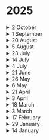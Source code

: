 # 2025

<details>

<summary>2 October</summary>

#### New Features:

* Training modules can now be delivered directly through [Microsoft Teams](../../next-generation-product/platform/company/company-settings/microsoft-teams-settings.md), making it easier for employees to access and complete their training within their daily collaboration environment.
* [A new intelligent learning page ](../../next-generation-product/platform/phishing-simulator/manage-phishing-scenarios/phishing-scenarios.md#how-to-add-a-scenario-with-just-in-time-learning-page)automatically highlights warning signs (red flags) in simulated phishing emails, providing instant, contextual education at the moment of risk.
* Organizations can now create and [deliver surveys to employees,](../../next-generation-product/platform/awareness-educator/training-library.md#id-7.-survey) gather feedback on security awareness, and generate reports with actionable insights.

#### Improvements:

* Enhanced the training launch page by consolidating all delivery method options (Email, LMS, Microsoft Teams, SMS) into a single unified area for clearer display and reporting.

#### Bug Fixes:

* Resolved an issue where users were able to start or mark the next step in a Learning Path as completed without finishing the previous step.
* Fixed an issue where the “Download All” button only downloaded the current page instead of all domain records.
* Fixed an issue where Enrollment Reports in Awareness Educator failed to load and returned an error message instead of displaying report data.
* Fixed an issue where creating or duplicating an email template in Callback Simulator caused an error and prevented the template from being saved.
* Fixed an issue where “Email Opened” actions appeared out of order in the Gamification Report timeline.
* Fixed an issue where the {FIRTSNAME} merge tag in Callback campaigns was read as plain text instead of correctly pronouncing the user’s name.
* Fixed an issue where training statistics were not displayed in the Learning Path timeline for a user, preventing accurate tracking of user activities.
* Fixed an issue where total points and percentages from Learning Path activities were not correctly reflected in the Gamification Report.
* Fixed an issue where search results on the Awareness Educator > Enrollments > Sending Report > Certificate Emails page returned inconsistent records depending on the pagination setting.

</details>

<details>

<summary>1 September</summary>

#### New Features:

* Awareness Educator now includes English (Australian) language support, enabling localized learning experiences for global teams.
* The Outlook Add-in now applies the default language automatically, removing the need for extra clicks and preventing user errors.
* Gamification Timeline has been redesigned to clearly show how rules affect scores, making results easier to understand.
* New users added to synced OKTA groups are now automatically synchronized into the correct Target Group in Keepnet, reducing manual work and improving efficiency.
* Red Flag Email Training is now integrated into the Phishing Simulator product, helping users recognize phishing red flags directly in emails and improve security awareness.

#### Improvements:

* MFA scenario duplication now copies all steps completely, eliminating the need for manual adjustments.
* Email templates in Phishing Simulator product can now be edited directly within the scenario editor, saving time and reducing the need to switch between menus.
* Phishing scenarios now use the {FULLNAME} merge tag to display the recipient’s actual name, ensuring more realistic and personalized simulations.
* System admins can now create and manage new API keys directly from the Rest API menu, making integrations easier and more reliable.
* The language counter in localization settings now displays the correct number of selected languages, preventing confusion.
* SCORM training completion is now correctly displayed in the Progress tab and reports, ensuring accurate tracking.
* Training APIs have been optimized, delivering faster response times and reducing timeout errors.
* MFA recovery now supports OTP SMS, allowing secure login even if the authenticator app is unavailable.
* Fixed an issue in Quishing Simulator where QR codes failed in MFA method scenarios. QR codes now redirect correctly without errors.
* The “See Details” button was incorrectly shown in FortiSandbox integration on the URL analysis details of a reported email. It has been removed for consistency.
* Pop-up mechanism in Bot Activity detection has been redesigned to improve user validation and accuracy.
* Industry Phishing Risk Score widget now includes narrative and formula tooltips, making scoring easier to understand.
* Industry Phishing Risk Score widget has been simplified by removing the “Total Actions” axis, improving readability.
* Training sessions now start automatically when clicking a training link, and users see a localized browser close warning, ensuring accurate reporting and preventing lost progress.

#### Bug Fixes:

* Fixed an issue where SMS campaigns could remain stuck in “Processing.” Campaigns now deliver on time without delays.
* Fixed an issue where queued phishing campaign emails were not sent on their scheduled dates. All messages now send as planned.

</details>

<details>

<summary>20 August</summary>

#### New Features:

* System admins can now localize phishing email templates into multiple languages with one click. This allows campaigns to be delivered in each employee’s native language, significantly improving the effectiveness and realism of simulations.
* System administrators can now use the Enhance button on Smishing Simulator > Smishing Scenarios > Text Message Templates > + New > SMS input page to enhance their SMS message for improved SMS delivery to their employees' phone numbers.

#### Improvements:

* Reports now include all user activities across every simulation type, giving admins clearer insights into employee progress and overall security awareness training.

#### Bug Fixes:

* Fixed an issue where enrolled users did not appear as enrolled in Reports > Gamification Report.
* Fixed an issue where system admins could add duplicate languages (e.g., _English – English_) to phishing email templates in Phishing Simulator > Phishing Scenarios > Email Templates. Now, each language can only be used once per template.
* Fixed a preview error on Phishing Simulator > Campaign Manager > New > Phishing Scenarios.
* Fixed an issue where the Phishing URL merge tag could not be used in the Phishing Simulator > Phishing Scenarios > Email Templates editor.

</details>

<details>

<summary>5 August</summary>

#### New Features:

* A new "Certificate Emails" section has been added under the Enrollment Report > Sending Report menu. This allows system admins to view the certificate delivery status for enrolled users and resend certificates where necessary.

#### Improvements:

* The Greek language is now supported in Awareness Educator, allowing training delivery in Greek.
* Kyrgyz and Turkmen languages have been added to the Vishing Simulator to enable more realistic and localized vishing campaign scenarios.
* All simulation domains are now automatically registered with wildcard DNS records. This change eliminates duplicate DNS requests to the provider during landing page creation, reducing operational overhead, minimizing unnecessary DNS traffic, and improving overall system stability.
* The ‘opened’ action has been removed from the phishing risk score calculation formula to provide more meaningful and accurate risk scores.
* Multilingual training buttons in user emails are now visually aligned without overflow issues, improving readability and ensuring consistent rendering across different email clients.

#### Bug Fixes:

* Fixed an issue where training emails containing multiple English language variants (e.g., English (US) and English (UK)) displayed identical "English" buttons, leading to user confusion. Each button now reflects its corresponding language variant.
* Implemented backend improvements in Awareness Educator to proactively prevent emails from getting stuck in the queue by addressing the identified root causes.
* Fixed a problem in the Vishing Simulator where certain campaigns failed to start due to missing internal values. The system now safely handles these cases to ensure smooth campaign execution.
* Fixed a bug that prevented system admins from successfully creating a company.
* Fixed an issue in Incident Responder where reported emails that matched Playbook rules were not processed as expected and were skipped by third-party integrations.
* Fixed an issue where monthly recurring campaigns in the Phishing Simulator couldn’t be created properly. The system now ensures recurring instances are automatically generated.
* Fixed a bug where, in the absence of a default certificate, the system used an incorrect certificate during training delivery. The correct certificate is now used, or the admin is prompted to select one.

</details>

<details>

<summary>23 July</summary>

#### Bug Fixes

* Resolved inconsistencies in training reports to ensure accurate and reliable metrics across phishing campaigns.
* Fixed an issue with certificate template generation to ensure correct file naming and successful delivery of certificate PDF file with the preferred certificate name.

#### Improvements

* Removed the "open count" from the phishing risk score formula and updated the display logic to enhance accuracy and clarity in Executive Reports.
* Added tooltips to the Executive Report page to provide detailed explanations of Industry Phishing Risk Scores, helping users better understand key metrics.
* Enhanced reporting widgets with improved tooltip descriptions to support clearer data interpretation in Executive Reports.
* Completed a full system analysis and implemented optimizations to address email queuing issues, resulting in more reliable and timely email delivery.



</details>

<details>

<summary>14 July</summary>

#### Bug Fixes

* Updated all areas showing the phishing risk score formula to ensure accuracy and consistency.
* Resolved an issue where Edit and Delete buttons became inaccessible after SCIM settings were removed.
* Fixed a problem where changes in the LDAP field mapping area were saved without user confirmation.
* Addressed performance issues to ensure the training page loads consistently and smoothly in click-only campaigns.

#### Improvements

* Disabled action buttons when required fields are left empty, reducing the chance of user input errors.
* Added Tagalog language support, including localized email templates, landing pages, training content, and scenarios.
* Added Punjabi language support, including localized email templates, landing pages, training content, and scenarios.
* Updated multilingual training content priority logic: English (UK) is now the first choice, followed by English (US), and then the earliest uploaded version if neither is available.
* Added a tooltip for the Industry Phishing Risk Score in the Executive Report page under the Reports menu to help users better understand the metric.
* Improved the phishing report rates widget and tooltip for clearer data presentation in the Executive Report.
* Implemented compatibility changes to allow the “Page View” button of the Phishing Reporter to function on older iOS versions in the Outlook app.



</details>

<details>

<summary>4 July</summary>

#### Bug Fixes

* Resolved an issue where auto-enrolled users remained stuck in the **"In Queue"** status when enrolled via **Direct Email Creation (DEC)** delivery.
* Fixed a bug in the **Callback Simulator** where end users received no response after calling the phone number provided in the simulation email.
* Corrected an issue where the system-generated target group **"Non-Simulated Users"** was not visible on the Target Groups page for some companies.
* Fixed a content filtering problem that caused certain **Kyrgyz-language templates** to be blocked by Azure OpenAI intelligence.
* Corrected the sorting behavior of the **"Sent Date"** column in the **Sending Report** section of campaign reports.
* Resolved an issue that prevented **reminder emails** from being delivered to users who had not yet completed their training.
* Fixed a bug that caused some phishing campaigns to remain in the **"Running"** status indefinitely, along with mismatched recipient counts on the campaign summary page.
* Addressed inconsistencies when using the **"Equal"** filter in the **Department** column on the Target Users page.
* Fixed an issue where **AI Ally** scenario distribution was not personalized—users within the same target group were receiving identical phishing scenario.
* Corrected a UI issue where a deletion message incorrectly stated **"0 company is deleted"** even after deletion actions were performed.
* Resolved a frontend issue that was preventing the **search function** on the **Reminder Emails** page in the **Enrollment** report.
* Fixed a bug where the **"Show Confirmation"** option remained visible—even when disabled—during suspicious email reporting via the **Keepnet Phishing Reporter** button.

</details>

<details>

<summary>21 June</summary>

#### Improvements

* Eliminated delays in the auto-enrollment queue to ensure prompt training delivery.

- Log data is now captured more efficiently using Elasticsearch and Filebeat in the production environment.

* Added caching and performance improvements to the phishing job report export endpoint for better handling during peak load.

#### Bug Fixes

* Fixed an issue where manually marking users as human did not update the campaign report immediately.

- Resolved a logic issue in the Phishing Simulator that caused incorrect targeting when using randomized selections.

* Fixed a frontend bug that prevented saving landing page templates due to a script error.

- Addressed a backend issue where DEC fields appeared empty and caused errors during phishing simulation email sending.

* Fixed a download failure affecting users downloading the Microsoft 365 Page View Phishing Reporter button.
* Trainings are now triggered correctly after users initially marked as bot activity are manually updated to human status.

- Fixed an error that occurred during user status validation in the IsUserActive function, caused by missing object references.

* Corrected a validation issue that occurred when invalid filters were passed to the phishing scenario search endpoint.

- Resolved a backend error in the /api/target-users/enrollment-emails endpoint that caused failures when null values were not handled correctly.

* Fixed a problem where users set for Auto Enroll did not receive their training on the planned date. The issue was related to queue tracking and scheduling logic.

- Resolved a failure in report creation caused by missing Power BI references, which previously led to a 500 Internal Server Error.

</details>

<details>

<summary>26 May</summary>

#### New Features:

* A new **US phone number** has been added to the **Callback Simulator**, allowing US-based customers to use it in their callback campaigns.
* **Secolve** has been added as a new vendor in the **Awareness Educator**, expanding the variety of available training content and giving customers more vendor choices.
* The **Page View Outlook Phishing Reporter Add-in** has been restructured to use the **Microsoft Graph API**, replacing the legacy token. This update improves reliability, eliminates token-related issues, and ensures [full compatibility with Microsoft 365 platforms](../../next-generation-product/platform/phishing-reporter/phishing-reporter-deployment/microsoft-page-view-phishing-reporter.md) and modern browser environments.

#### Improvements:

* **Audio files** used in call and preview flows are now served through **Keepnet URLs** to ensure stable access and reliable playback.
* The **Microsoft 365 Add-in** download flow now requires a **Graph API** connection. Download, connect, and unlink actions are securely managed based on the user's authentication state.
* The **Bot Activity card** is now automatically hidden when the bot activity count is **zero**.
* **Frequency-based campaigns** with the setting **“Random for each user”** now skip domain-related errors and continue with valid scenarios, preventing full process interruption.
* **AI-powered Assistant responses** are now displayed in a more readable format within the Keepnet interface, with improved **bullet points**, **spacing**, and **link visibility** for a better support experience.

#### Bug Fixes:

* Resolved an issue where the **Details view** in the **Gamification Report** failed to load for some users. Action data is now correctly displayed for all users.
* Brand-specific **favicons** now correctly appear on the **white label login screen**, replacing the default icon.
* Fixed an issue that caused **Learning Path reminders** to be sent to users who had already completed or downloaded the training material.
* Resolved an issue where **“Email Opened”** actions were incorrectly shown **before “Email Sent”** in the activity timeline.
* Fixed an issue where **bot activity** was incorrectly reflected as the most recent action in reports, even when valid human activity was recorded afterward.
* Emails reported via the **Microsoft Native Phishing Reporter Add-in**, including non-simulation threats, are now **accurately reflected in the Gamification Report**.

</details>

<details>

<summary>6 May</summary>

#### New Features:

* French (Canada), Icelandic, and Filipino are now supported in Awareness Educator.
* “Scam of the Week” category has been added to Phishing Simulator to highlight trending threat scenarios for quicker delivery.
* A new card has been added to the Opened and Clicked tabs in Campaign Manager to display the number of bot activities. Users can now toggle bot activity visibility using the "Show/Hide Bot Activity" button. Exported reports will reflect the current visibility state of bot activity.

#### Improvements:

* Selecting "United Kingdom of Great Britain and Northern Ireland" now auto-sets the timezone to UTC+00:00.
* "Keepnet" references in Google Add-in code were removed for MSSP compatibility.
* "direct email creation" label has been corrected to "Direct Email Creation" across Microsoft 365 and Google Workspace configuration screens.
* Resolved number alignment issue in the user limit section when the warning icon appears.
* Previously selected training content in Campaign Manager > Edit > Training now loads as preselected, improving editing efficiency and user experience.
* Training fields in phishing campaign edits are now disabled to prevent changes.
* Default tracking duration for all simulations is now set to 30 days on new campaigns. Existing campaigns and manual override are unaffected.
* Phished users are now auto-enrolled with “Successful” status instead of “In Queue” in Awareness Educator.
* Smart Grouping description updated to reflect that clicked users are added to the target group.
* Email templates are now filtered by the selected language during scenario creation, ensuring only language-matching templates are displayed.
* Phishing Scenario Name field now has a 200-character limit, ensuring consistency with Template Name constraints.
* Improved the auto-enrollment logic to exclude users marked as Bot Activity. Going forward, only users with Human Activity will be considered for training enrollment across all campaign types.
* Improved the formatting of header.txt files to display From and To fields more clearly and accessibly, ensuring better readability and alignment with industry-standard email header formats.

#### Bug Fixes:

* Fixed mismatch between Clicked tab and summary data in Click-Only campaigns.
* Resolved an inconsistency where clicks were recorded, but the opened email count remained at zero in campaign reports.
* Resolved an issue where custom email headers defined under Company Settings > SMTP were not being included in simulation emails.
* Resolved an issue preventing user synchronization in Google User Provisioning despite correct configuration.
* Resolved an issue where campaign emails were sent simultaneously instead of respecting the configured distribution delays.
* Fixed an issue where the Stop Bot Activity setting was not properly updated when editing or duplicating a landing page.
* Custom domain logins in the Ribbon Reporter add-in now work seamlessly by auto-adding redirect URIs during whitelabeling setup.
* Fixed an issue where valid regex patterns failed to detect matching emails in Incident Responder investigations.

</details>

<details>

<summary>21 April</summary>

#### New Features:

* A browser-language-based warning message is now shown when users attempt to close the tab on a simulation landing page.

#### Improvements:

* Excluded GmailImageProxy and GoogleImageProxy from bot activity detection to prevent misclassification of Gmail users.
* A warning message is now displayed on the Exclude IP Address screen when navigating away with unsaved changes.
* Editing the Company ID field in Phishing Report > Other Settings is now disabled to prevent misconfiguration.
* Column filtering and sorting are now available in Awareness Educator tables, fully synchronized with the advanced filter and clearable with a single action.
* Bot activities are now excluded by default from Campaign Summary widgets and report downloads.
* In the “Opened” tab, bot activities are now hidden by default. A new “Show Bot Activity” toggle allows users to control visibility and export of bot-related data.
* In the “Clicked” tab, bot activities are now hidden by default. A new “Show Bot Activity” toggle allows users to control visibility and export of bot-related data.

#### Bug Fixes:

* Fixed an issue where Google-synced groups and OU-based users were not appearing under Target Groups.
* Resolved an issue where restarting Google Provisioning deleted all Target Users and caused a “Base64 format is invalid” error during sync operations.
* Fixed a bug where the “Investigate” action in Playbooks failed to execute when combined with other actions like “Mark as Malicious” or “Notify”.
* Corrected a status mismatch where users marked as "Completed" in details were shown as "Not Completed" in the Progress tab.

- Fixed an issue where Not Delivered users were missing from downloaded reports in DEC campaigns.
- Fixed a visibility issue where the Company Settings menu was hidden for custom roles without proper access.
- Fixed “Training Completion” widget to exclude deleted enrollments from completion data.
- Fixed an issue where users were not automatically removed from the New Hires group after 90 days.
- Fixed incomplete parsing of IPv6 addresses to ensure correct sender IP detection.
- Fixed UI inconsistency where “Stop bots activity” appeared enabled after being disabled on the Landing Page edit screen.
- Fixed an issue where completion and exam result data from certain SCORM packages were not recorded properly in Awareness Educator.
- Fixed an issue where email headers were not displayed when relay information was missing.
- Fixed an issue where emails with valid public sender IPs were incorrectly showing private IP addresses in the UI due to header parsing logic.

</details>

<details>

<summary>3 April</summary>

#### New Features:

* New phone numbers were added to the Callback Simulator.
* A new "Hospitality" category has been introduced to both Awareness Educator and Phishing Simulator products.

#### Improvements:

* SCIM-synced users can now be added to manual target groups via file import and managed like regular group members.
* SCIM and Google-synced groups are now disabled in the “Import from a file” > “Select Group” dropdown to prevent manual user additions.
* Warning messages regarding preferred language are now dynamically displayed based on both the user’s and the company’s language preferences.
* Category names in Awareness Educator and Phishing Simulator have been revised for improved readability and clarity.
* Deletion of language-specific training materials is now prevented in Awareness Educator if they are part of active enrollments.
* Corrected a typo: “Every to weeks” has been updated to “Every two weeks”.
* The {COMPANYLOGO} merge tag now accurately reflects the Notification Template Logo defined under White Labeling settings.
* The New button has been removed from SCIM or Google Provisioning-synced target groups to prevent manual user additions.

#### Bug Fixes:

* Fixed a 500 error that occurred when using Fast Launch in Phishing Simulator.
* Resolved a 400 error that appeared when selecting newly added categories during training creation in Awareness Educator.
* Fixed an issue where campaigns failed to launch when “Send emails on defined days and hours” was selected.
* Fixed a problem with Smart Grouping not working correctly in Click Only campaigns.
* Fixed a problem where the Resend function in Learning Path email steps failed to deliver emails.
* Resolved an error that occurred when creating a new instance of an attachment-based phishing scenario after the initial campaign was sent.
* Updated the SCIM group error message to correctly display the source company when target group names are duplicated across multiple companies.

</details>

<details>

<summary>18 March</summary>

#### New Features:

* Added Preferred Language info to all Campaign Manager tables.
* Added Georgian and Romanian language support across all products and Company settings.
* Added new compliance options to Awareness Educator.
  * CCPA
  * TISAX
  * DORA
  * Public CPD
* Added new behavior options to Awareness Educator to expand content classification and training relevance.
  * Bypass SMS-based MFA through social engineering
  * Not installing critical patches and delaying updates
  * Leaving an unlocked device unattended in meeting rooms
  * Using weak passwords that are easy to guess
  * Using public USB charging stations, exposing devices to “juice jacking” attacks
  * Falling for social engineering scams, such as fake IT support calls
  * Connecting work devices to unsecured Wi-Fi networks via personal hotspot
  * Sending sensitive information to the wrong recipient due to autocomplete errors
  * Leaving confidential documents unattended in shared office spaces
  * Keeping background applications open when sharing screens in meetings
  * Failing to deactivate accounts of former employees
* Added new categories to Awareness Educator and Phishing Simulator to enhance training and simulation content variety.
  * Cloud Security
  * Insider Threats
  * Incident Response
  * AI/ML Security
  * IoT Security
  * Deepfake & Synthetic Media
  * AI-Powered Threats
  * Ransomware & Extortion
  * Zero Trust Architecture
  * Biometric Security
  * Supply Chain Attacks
* Added custom header to all outgoing emails to prevent link rewriting by email security tools.
* Added a new feature, Hyper-Personalization, that sends scenarios based on users' preferred language for one-time campaigns.
* Ribbon Add-in support has been added, featuring multi-language capabilities and a feedback mechanism that enables user input through predefined options.

#### Improvements:

* Disabled the "Add Users to Group" action for SCIM-integrated groups to prevent manual user additions.
* Restricted AI Ally from using unsupported merge tags in generated email templates.
* Updated AI Ally popover in Phishing Simulator to show if Preferred Language is used in Hyper-Personalization.
* Removed the Stop Bot Activity (A4) rule from Opened Email tabs to prevent confusion.
* Optimized Ribbon Add-in by removing unnecessary permissions to improve security.
* Improved error messaging for DEC test emails by displaying a clear notification when the recipient does not match the connected account.
* Removed the "Add Members" section from the Company Group edit screen to prevent data inconsistency issues.
* Removed "All Languages" option from Preferred Language in Company settings and defaulted to English where applicable.
* Improved the error message shown when trying to re-add an existing company to a group.
* `{COMPANYLOGO}` merge tag was improved to display the Notification Template Logo defined in White Labeling settings.

#### Bug Fixes:

* Fixed issue where the First Completion column showed a date for users who had not completed the training.
* Fixed issue where downloading Reminder or Enrollment Emails from the Sending Report screen in Awareness Educator resulted in an error.
* Fixed issue where importing users from file caused an error due to missing Preferred Language column.
* Fixed issue where notify message appeared in the edit popup even when notification was not selected.
* Fixed issue where manually editing the Date Range in Executive Report caused widgets to display no data.
* Fixed an issue where creating a new instance for a campaign with an attachment method scenario caused an error in the Campaign Manager.

</details>

<details>

<summary>3 March</summary>

#### New Features:

* Made the SAML Settings "Entity ID" dynamic with a unique 6-digit random value for new configurations.
* Added "X-MS-Exchange-Organization-BypassFocusedInbox" header to emails sent via SMTP and DEC for Focused Inbox delivery.
* Added informative pop-up notifications for bulk actions, providing real-time updates on process status and completion.
* Added support for detecting and analyzing IPv6 addresses as Sender IPs in reported emails within Incident Responder.
* Added a new column in Awareness Educator Enrollment reports to display the first completion date of training.
* Added a "Preferred Language" field to Target Users, ensuring that selected content is delivered in the preferred language of users within the target group if a match exists.
* Added a Severity column to the Sent Attack table in Email Threat Simulator for easier visibility and filtering.

#### Improvements:

* Separated English into English (UK) and English (US) in Awareness Educator Language settings.
* Stop Bot Activity feature improved by distinguishing between users who failed the challenge and those who did not enter the challenge.
* Updated VirusTotal integration to display a specific message when the request limit is exceeded.
* Updated Landing Page settings to have Stop Bot Activity enabled by default for new pages and activated for all system templates.
* Renamed "Invisible Captcha" to "Stop Bot Activity" in Campaign Manager's Landing Page selection screen and table for better clarity.
* Disabled the ALT + L shortcut in the Add-in to prevent conflicts with the Polish "Ł" character input.
* Updated Users with Highest Risk Score widget to exclude deleted users.
* Updated Vishing Distribution settings to display Company Timezone instead of User Timezone in the Send Calls Between field.

#### Bug Fixes:

* Fixed issue in Incident Responder where selecting "Select All" in Reported Emails and attempting an edit action resulted in a 400 Bad Request error.
* Fixed issue where the Target Group count appeared as 0 in campaigns, despite users being included.
* Fixed issue where user details appeared empty when editing a user from the Target Group screen.
* Fixed issue in "Add Users to Group" where performing a search resulted in an error.
* Fixed issue in the Recent Campaigns widget displaying incorrect or missing data based on campaign type.
* Fixed issue where filtering in the Target Group user addition table resulted in an error.
* Fixed issue where added tags were not displayed in the Company table.
* Fixed issue where adding a user to a Target Group resulted in an error.
* Fixed issue in Campaign Manager where using "Don't" caused an error due to the apostrophe.
* Fixed issue in Phishing Simulator Scenario where deleting Page 1 in Create Landing Page redirected instead of deleting.
* Fixed issue where EULA link updates in Whitelabeling settings were not applied.
* Fixed issue causing an Unauthorized error when adding a new SMTP configuration.
* Fixed issue in Reported Emails where filtering emails with empty subjects displayed incorrect results.
* Fixed issue where Learning Path Enrollment Reminder was displayed as Enrollment Reminder in the Summary screen.
* Fixed FortiSandbox integration to ensure "DATA\_IN\_QUEUE\_OR\_PROGRESS" status continues scanning instead of being marked as an error.

</details>

<details>

<summary>17 February</summary>

#### New Features:

* Added a new number to Callback Simulator.
* Added filtering in the Companies table to list companies exceeding their User Limit.
* Added support for the Malay language.
* Added "Board Members" as a role option in Awareness Educator.
* Added "Preferred Language" field to Target Users, allowing manual selection.
* Added AI Ally integration to the Create Email Template and Create Landing Page Template sections in Phishing Simulator, allowing AI-generated content without navigating to separate pages.
* Added an info card in Smishing Target Groups to notify users when selected groups contain unverified domains, ensuring clarity on actual recipient count before sending.
* Added a "Tags" field when creating a new company, allowing users to label companies and filter or search by tags in the Companies table.

#### Improvements:

* Upgraded VirusTotal integration to API v3 to ensure compatibility and prevent errors when setting up new integrations.
* Increased the size of the email and landing page code editor for better readability and ensured responsive behavior across different screen sizes.
* Ensured URL Redirect and QR Analysis APIs are only triggered for users with an Incident Responder (IR) license, preventing unnecessary API calls for non-licensed users.
* Updated SMS text in Awareness Educator by changing "please enroll it on" to "please enroll via this link."
* Implemented measures to prevent repeated email retries due to timeout errors by ensuring failed attempts are properly logged.
* Updated the "Completed Training Path" widget name to "Completed Learning Path" in Learning Path Summary for better clarity.
* Updated New Hires group to track users for 90 days instead of 30.
* Updated Industry Phishing Risk Score widget by renaming "Phishing Simulation Metrics" to "Total Risky Actions" and "Total User Actions" to "Total Actions" for improved clarity.
* Updated Campaign Manager to include empty User-Agent data in A1 bot activity rules for more comprehensive detection, applied retroactively.

#### Bug Fixes:

* Fixed data inconsistency in Advanced Report's Funnel Diagram.
* Fixed issue where VirusTotal integration in Incident Responder returned Error or Forbidden despite valid API keys.
* Fixed issue where deleted Learning Path trainings caused errors in Enrollment reports, ensuring data remains accessible even after deletion.
* Fixed issue where Scenario Distribution data was missing in AI-powered campaign deliveries.
* Fixed issue where the "See Details" button in Zen Spamhaus redirected to a 404 page by updating the URL to the correct results page.
* Fixed issue in Incident Responder where bulk edit actions applied to all reported emails instead of the filtered subject count when using Cluster by filtering.
* Fixed issue causing an error when downloading the XML add-in.
* Fixed issue in Phishing Simulator AI Ally where images were not generated in email templates and landing pages.

</details>

<details>

<summary>29 January</summary>

#### New Features:

* Added "Insurance" as a new industry option.
* Implemented logic to send MFA codes from a UK number for +44 phone numbers and from the default number for all other regions.
* Added support for Albanian language across all products, with Preferred Language automatically set to Albanian in countries where it is commonly spoken.
* Integrated Microsoft's "Report Phishing" button with Keepnet Incident Responder for automated analysis and detailed reporting.
* Added Phishing Simulation Repeat Offenders Rate widget to the dashboard.
* Added Smart Grouping for Non-Simulated Users to identify users who have not participated in simulations.
* Added Smart Grouping for Untraining Users to identify and target users who have not completed any training.
* Added a new "Reseller" column in the Companies table to display the parent company of each listed company, with filtering and sorting enabled.
* Added QR code detection to Incident Responder, enabling identification and analysis of QR codes embedded in HTML body and image attachments of reported emails.

#### Improvements:

* Improved the Phishing Simulation Repeat Offenders Rate Widget by displaying the Current Level as a percentage in parentheses for clearer data representation.
* Improved the Phishing Report Rates Over Time Widget by rounding up percentage values, ensuring better readability and a more accurate representation of data.
* Updated Executive Reports to calculate Dwell Time as Median instead of Average in Phishing Dwell Time and Phishing Dwell Time and Quickest Response Time widgets. Legends updated to reflect "Median Dwell Time."
* Updated the filter order in Awareness Educator Training Library for improved usability.
* Updated "Target Audience" to "Roles" across Awareness Educator, including filters, dropdowns, table columns, and downloaded reports.
* Removed the "Make Unlimited" option from the License User Count field when creating a new company.
* Improved the Create New Email feature in Phishing Simulator scenarios to ensure the method in the new email template creation page matches the scenario's selected method.

#### Bug Fixes:

* Fixed issue in Gamification Report Timeline where scheduled campaign activities appeared before the sending date.
* Fixed issue in Phishing Simulator where merge tags were not rendered in email templates for scenarios with Attachment type.
* Fixed issue in Incident Responder where redirected URLs were shown as Undetected instead of displaying the redirect path.
* Fixed issue in Awareness Educator Learning Path Users where pagination did not update after applying filters, causing inconsistencies between listed users and widget data.
* Fixed issue where the info tooltip for "Stop bots to prevent false clicks" did not appear in Landing Page edit during Scenario edit and duplicate.
* Fixed issue in Callback Campaign Manager where active user count was determined based on phone numbers instead of email addresses.

</details>

<details>

<summary>14 January</summary>

#### New Features:

* Added support for Slovak, Slovenian, and Croatian languages, with Preferred Language automatically set based on the selected country.
* Added a new widget, "Phishing Simulation Repeat Offenders Rate" to help analyze and visualize repeat offender percentages effectively.
* Added functionality to capture and analyze redirect URLs in Incident Responder.

#### Improvements:

* Adjusted spacing in Executive Reports widgets to prevent overlapping in legends and Y-axis percentage labels.
* Updated status in Awareness Educator Users tab for posters and infographics from Completed to Downloaded to ensure consistency.
* Updated Anyrun status handling to mark queued or quota-exceeded URLs as Undetected instead of Error.
* Improved Learning Path Summary Users tab by refining status updates, removing irrelevant filter options, hiding the Current Step column by default, and updating old records to mark incomplete users as In Progress.

#### Bug Fixes:

* Fixed issue in Gamification Reports where attempting to view user details resulted in a 500 error.
* Fixed UI issue in Google User Provisioning where buttons and footer overlapped groups when the number of groups increased.
* Fixed issue with company logos not displaying correctly in notification templates by removing SVG support and converting existing SVG logos to supported formats like PNG.

</details>

